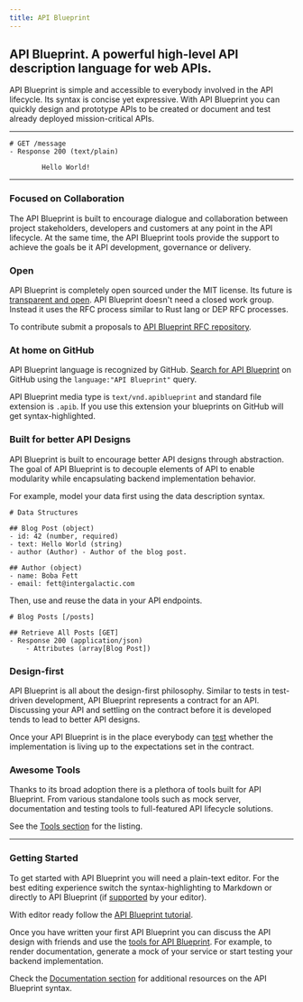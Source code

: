 ```yaml
---
title: API Blueprint
---
```


## API Blueprint. A powerful high-level API description language for web APIs.

API Blueprint is simple and accessible to everybody involved in the API
lifecycle. Its syntax is concise yet expressive. With API Blueprint you can
quickly design and prototype APIs to be created or document and test already
deployed mission-critical APIs.

---

```apib
# GET /message
- Response 200 (text/plain)

        Hello World!
```

---

### Focused on Collaboration

The API Blueprint is built to encourage dialogue and collaboration between
project stakeholders, developers and customers at any point in the API
lifecycle. At the same time, the API Blueprint tools provide the support to
achieve the goals be it API development, governance or delivery.

### Open

API Blueprint is completely open sourced under the MIT license.
Its future is [transparent and open][roadmap].
API Blueprint doesn't need a closed work group. Instead it uses the RFC
process similar to Rust lang or DEP RFC processes.

To contribute submit a proposals to [API Blueprint RFC repository][apibrfc].

### At home on GitHub

API Blueprint language is recognized by GitHub. [Search for API Blueprint][search] on
GitHub using the `language:"API Blueprint"` query.

API Blueprint media type is `text/vnd.apiblueprint` and standard file extension
is `.apib`. If you use this extension your blueprints on GitHub will get
syntax-highlighted.

### Built for better API Designs

API Blueprint is built to encourage better API designs through abstraction.
The goal of API Blueprint is to decouple elements of API to enable modularity
while encapsulating backend implementation behavior.

For example, model your data first using the data description syntax.

```apib
# Data Structures

## Blog Post (object)
- id: 42 (number, required)
- text: Hello World (string)
- author (Author) - Author of the blog post.

## Author (object)
- name: Boba Fett
- email: fett@intergalactic.com
```

Then, use and reuse the data in your API endpoints.

```apib
# Blog Posts [/posts]

## Retrieve All Posts [GET]
- Response 200 (application/json)
    - Attributes (array[Blog Post])
```

### Design-first

API Blueprint is all about the design-first philosophy. Similar to tests in
test-driven development, API Blueprint represents a contract for an API.
Discussing your API and settling on the contract before it is developed tends to
 lead to better API designs.

Once your API Blueprint is in the place everybody can [test][dredd] whether the
implementation is living up to the expectations set in the contract.

### Awesome Tools

Thanks to its broad adoption there is a plethora of tools built for API Blueprint.
From various standalone tools such as mock server, documentation and testing
tools to full-featured API lifecycle solutions.

See the [Tools section][tools] for the listing.

---

### Getting Started

To get started with API Blueprint you will need a plain-text editor. For the
best editing experience switch the syntax-highlighting to Markdown or
directly to API Blueprint (if [supported][editors] by your editor).

With editor ready follow the [API Blueprint tutorial][tutorial].

Once you have written your first API Blueprint you can discuss the API design
with friends and use the [tools for API Blueprint][tools]. For example,
to render documentation, generate a mock of your service or start testing your
backend implementation.

Check the [Documentation section][docs] for additional resources on
the API Blueprint syntax.

[dredd]: https://github.com/apiaryio/dredd
[tools]: ./tools.html
[docs]: ./documentation/
[tutorial]: ./documentation/tutorial.html
[editors]: ./tools.html#editors
[roadmap]: https://github.com/apiaryio/api-blueprint/wiki/Roadmap
[apibrfc]: https://github.com/apiaryio/api-blueprint-rfcs
[search]: https://github.com/search?utf8=%E2%9C%93&q=language%3A%22API+Blueprint%22&ref=simplesearch
